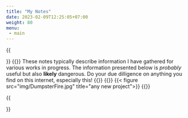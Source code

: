 ```yaml
---
title: "My Notes"
date: 2023-02-09T12:25:05+07:00
weight: 80
menu:
 - main
---
```


{{<section>}}
{{<column>}}
These notes typically describe information I have gathered for various works in
progress. The information presented below is _probably_ useful but also
**likely** dangerous.  Do your due dilligence on anything you find on this
internet, especially this!
{{</column>}}
{{<column>}}
{{< figure src="img/DumpsterFire.jpg" title="any new project">}}
{{</column>}}


{{</section>}}
